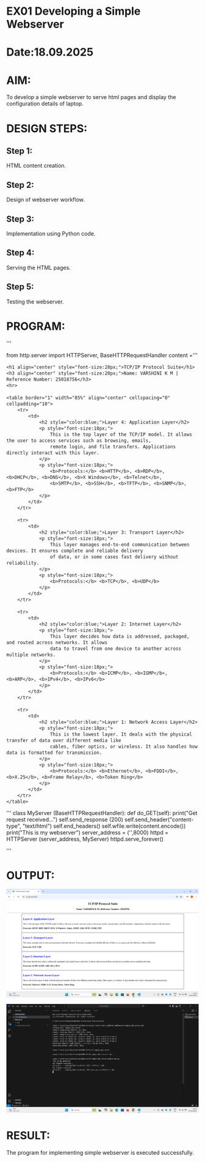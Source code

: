 # EX01 Developing a Simple Webserver

# Date:18.09.2025
# AIM:
To develop a simple webserver to serve html pages and display the configuration details of laptop.

# DESIGN STEPS:
## Step 1:
HTML content creation.

## Step 2:
Design of webserver workflow.

## Step 3:
Implementation using Python code.

## Step 4:
Serving the HTML pages.

## Step 5:
Testing the webserver.

# PROGRAM:
'''

from http.server import HTTPServer, BaseHTTPRequestHandler
content ='''<!DOCTYPE html>
<html>
<head>
    <title>TCP/IP Protocol Suite</title>
</head>
<body>

    <h1 align="center" style="font-size:28px;">TCP/IP Protocol Suite</h1>
    <h3 align="center" style="font-size:20px;">Name: VARSHINI K M | Reference Number: 25018756</h3>
    <hr>

    <table border="1" width="85%" align="center" cellspacing="0" cellpadding="10">
        <tr>
            <td>
                <h2 style="color:blue;">Layer 4: Application Layer</h2>
                <p style="font-size:18px;">
                    This is the top layer of the TCP/IP model. It allows the user to access services such as browsing, emails,
                    remote login, and file transfers. Applications directly interact with this layer.
                </p>
                <p style="font-size:18px;">
                    <b>Protocols:</b> <b>HTTP</b>, <b>RDP</b>, <b>DHCP</b>, <b>DNS</b>, <b>X Windows</b>, <b>Telnet</b>, 
                    <b>SMTP</b>, <b>SSH</b>, <b>TFTP</b>, <b>SNMP</b>, <b>FTP</b>
                </p>
            </td>
        </tr>

        <tr>
            <td>
                <h2 style="color:blue;">Layer 3: Transport Layer</h2>
                <p style="font-size:18px;">
                    This layer manages end-to-end communication between devices. It ensures complete and reliable delivery 
                    of data, or in some cases fast delivery without reliability.
                </p>
                <p style="font-size:18px;">
                    <b>Protocols:</b> <b>TCP</b>, <b>UDP</b>
                </p>
            </td>
        </tr>

        <tr>
            <td>
                <h2 style="color:blue;">Layer 2: Internet Layer</h2>
                <p style="font-size:18px;">
                    This layer decides how data is addressed, packaged, and routed across networks. It allows
                    data to travel from one device to another across multiple networks.
                </p>
                <p style="font-size:18px;">
                    <b>Protocols:</b> <b>ICMP</b>, <b>IGMP</b>, <b>ARP</b>, <b>IPv4</b>, <b>IPv6</b>
                </p>
            </td>
        </tr>

        <tr>
            <td>
                <h2 style="color:blue;">Layer 1: Network Access Layer</h2>
                <p style="font-size:18px;">
                    This is the lowest layer. It deals with the physical transfer of data over different media like 
                    cables, fiber optics, or wireless. It also handles how data is formatted for transmission.
                </p>
                <p style="font-size:18px;">
                    <b>Protocols:</b> <b>Ethernet</b>, <b>FDDI</b>, <b>X.25</b>, <b>Frame Relay</b>, <b>Token Ring</b>
                </p>
            </td>
        </tr>
    </table>

</body>
</html>
'''
class MyServer (BaseHTTPRequestHandler):
    def do_GET(self):
        print("Get request received...")
        self.send_response (200)
        self.send_header("content-type", "text/html")
        self.end_headers()
        self.wfile.write(content.encode())
print("This is my webserver") 
server_address = ('',8000)
httpd = HTTPServer (server_address, MyServer)
httpd.serve_forever()

'''
# OUTPUT:
![alt text](<Screenshot 2025-09-18 231101.png>)

![alt text](<Screenshot 2025-09-18 231330.png>)

# RESULT:
The program for implementing simple webserver is executed successfully.
